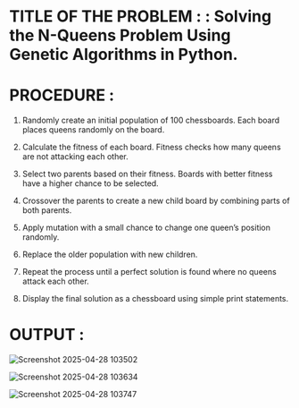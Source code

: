 # TITLE OF THE PROBLEM :  : Solving the N-Queens Problem Using Genetic Algorithms in Python.

# PROCEDURE : 

1. Randomly create an initial population of 100 chessboards. Each board places queens randomly on the board.
   
2. Calculate the fitness of each board. Fitness checks how many queens are not attacking each other.
  
3. Select two parents based on their fitness. Boards with better fitness have a higher chance to be selected.

4. Crossover the parents to create a new child board by combining parts of both parents.
   
5. Apply mutation with a small chance to change one queen’s position randomly.
   
6. Replace the older population with new children.
   
7. Repeat the process until a perfect solution is found where no queens attack each other.
   
8. Display the final solution as a chessboard using simple print statements.


# OUTPUT : 
![Screenshot 2025-04-28 103502](https://github.com/user-attachments/assets/38a87362-e5f4-4570-bda3-7f854be276df)

![Screenshot 2025-04-28 103634](https://github.com/user-attachments/assets/13ee9b88-7455-49c1-b969-ac6a1bbac197)

![Screenshot 2025-04-28 103747](https://github.com/user-attachments/assets/3dc4f6f3-7615-45a6-bdba-318af5215779)



